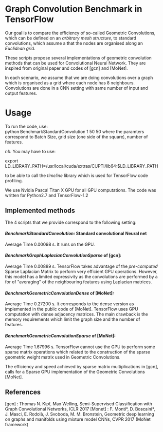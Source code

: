 # Graph Convolution Benchmark in TensorFlow

Our goal is to compare the efficiency of so-called Geometric Convolutions, 
which can be defined on an *arbitrary mesh structure*, to standard convolutions, which assume a that the nodes are organised along an 
*Euclidean grid*.


These scripts propose several implementations of geometric convolution methods that can be used for Convolutional Neural Network. 
They are inspired from original paper and codes of [gcn] and [MoNet].   


In each scenario, we assume that we are doing convolutions over a graph which is organised as a grid where each node has 8 neighbours. 
Convolutions are done in a CNN setting with same number of input and output features.

# Usage
To run the code, use:   
python BenchmarkStandardConvolution 1 50 50
where the paramters correspond to Batch Size, grid size (one side of the square), number of features.

*nb:* You may have to use:

export LD_LIBRARY_PATH=/usr/local/cuda/extras/CUPTI/lib64:$LD_LIBRARY_PATH  

to be able to call the *timeline* library which is used for TensorFlow code profiling.   

We use Nvidia Pascal Titan X GPU for all GPU computations. The code was written for Python2.7 and TensorFlow-1.2

## Implemented methods

The 4 scripts that we provide correspond to the following setting:   
#### *BenchmarkStandardConvolution:* Standard convolutional Neural net
Average Time 0.00098 s. It runs on the GPU.

#### *BenchmarkGraphLaplacianConvolutionSparse* of [gcn]:   
Average Time 0.00889 s. TensorFlow takes advantage of the *pre-computed* Sparse Laplacian Matrix to perform very efficient GPU operations. However, this model has a limited expressivity as the convolutions are performed by a for of "averaging" of the neighbouring features using Laplacian matrices.

#### *BenchmarkGeometricConvolutionDense* of [MoNet]:   
Average Time 0.27200 s. It corresponds to the dense version as implemented in the public code of [MoNet]. 
TensorFlow uses GPU computation with dense adjacency matrices. The main drawback is the memory requirements which limit the graph size and the number of features.

#### *BenchmarkGeometricConvolutionSparse* of [MoNet]:   
Average Time 1.67996 s. TensorFlow cannot use the GPU to perform some sparse matrix operations which related to the construction of the sparse geometric weight matrix used
in Geometric Convolutions.

The efficiency and speed achieved by sparse matrix multiplications in [gcn], calls for a Sparse GPU implementation of the Geometric Convolutions [MoNet].

## References
[gcn] : Thomas N. Kipf, Max Welling, Semi-Supervised Classification with Graph Convolutional Networks, ICLR 2017
[Monet] : F. Monti*, D. Boscaini*, J. Masci, E. Rodolà, J. Svoboda, M. M. Bronstein, Geometric deep learning on graphs and manifolds using mixture model CNNs, CVPR 2017 (MoNet framework)
